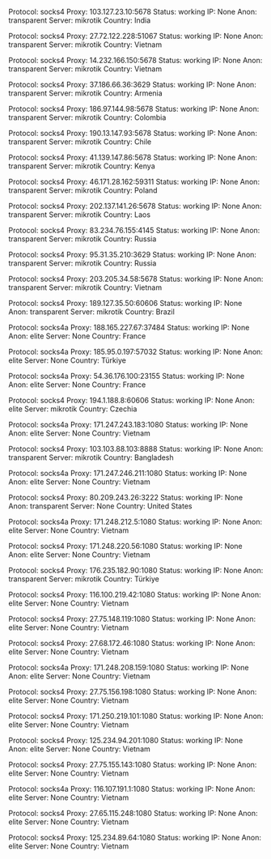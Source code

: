 Protocol: socks4
Proxy: 103.127.23.10:5678
Status: working
IP: None
Anon: transparent
Server: mikrotik
Country: India

Protocol: socks4
Proxy: 27.72.122.228:51067
Status: working
IP: None
Anon: transparent
Server: mikrotik
Country: Vietnam

Protocol: socks4
Proxy: 14.232.166.150:5678
Status: working
IP: None
Anon: transparent
Server: mikrotik
Country: Vietnam

Protocol: socks4
Proxy: 37.186.66.36:3629
Status: working
IP: None
Anon: transparent
Server: mikrotik
Country: Armenia

Protocol: socks4
Proxy: 186.97.144.98:5678
Status: working
IP: None
Anon: transparent
Server: mikrotik
Country: Colombia

Protocol: socks4
Proxy: 190.13.147.93:5678
Status: working
IP: None
Anon: transparent
Server: mikrotik
Country: Chile

Protocol: socks4
Proxy: 41.139.147.86:5678
Status: working
IP: None
Anon: transparent
Server: mikrotik
Country: Kenya

Protocol: socks4
Proxy: 46.171.28.162:59311
Status: working
IP: None
Anon: transparent
Server: mikrotik
Country: Poland

Protocol: socks4
Proxy: 202.137.141.26:5678
Status: working
IP: None
Anon: transparent
Server: mikrotik
Country: Laos

Protocol: socks4
Proxy: 83.234.76.155:4145
Status: working
IP: None
Anon: transparent
Server: mikrotik
Country: Russia

Protocol: socks4
Proxy: 95.31.35.210:3629
Status: working
IP: None
Anon: transparent
Server: mikrotik
Country: Russia

Protocol: socks4
Proxy: 203.205.34.58:5678
Status: working
IP: None
Anon: transparent
Server: mikrotik
Country: Vietnam

Protocol: socks4
Proxy: 189.127.35.50:60606
Status: working
IP: None
Anon: transparent
Server: mikrotik
Country: Brazil

Protocol: socks4a
Proxy: 188.165.227.67:37484
Status: working
IP: None
Anon: elite
Server: None
Country: France

Protocol: socks4a
Proxy: 185.95.0.197:57032
Status: working
IP: None
Anon: elite
Server: None
Country: Türkiye

Protocol: socks4a
Proxy: 54.36.176.100:23155
Status: working
IP: None
Anon: elite
Server: None
Country: France

Protocol: socks4
Proxy: 194.1.188.8:60606
Status: working
IP: None
Anon: elite
Server: mikrotik
Country: Czechia

Protocol: socks4a
Proxy: 171.247.243.183:1080
Status: working
IP: None
Anon: elite
Server: None
Country: Vietnam

Protocol: socks4
Proxy: 103.103.88.103:8888
Status: working
IP: None
Anon: transparent
Server: mikrotik
Country: Bangladesh

Protocol: socks4a
Proxy: 171.247.246.211:1080
Status: working
IP: None
Anon: elite
Server: None
Country: Vietnam

Protocol: socks4
Proxy: 80.209.243.26:3222
Status: working
IP: None
Anon: transparent
Server: None
Country: United States

Protocol: socks4a
Proxy: 171.248.212.5:1080
Status: working
IP: None
Anon: elite
Server: None
Country: Vietnam

Protocol: socks4
Proxy: 171.248.220.56:1080
Status: working
IP: None
Anon: elite
Server: None
Country: Vietnam

Protocol: socks4
Proxy: 176.235.182.90:1080
Status: working
IP: None
Anon: transparent
Server: mikrotik
Country: Türkiye

Protocol: socks4
Proxy: 116.100.219.42:1080
Status: working
IP: None
Anon: elite
Server: None
Country: Vietnam

Protocol: socks4
Proxy: 27.75.148.119:1080
Status: working
IP: None
Anon: elite
Server: None
Country: Vietnam

Protocol: socks4
Proxy: 27.68.172.46:1080
Status: working
IP: None
Anon: elite
Server: None
Country: Vietnam

Protocol: socks4a
Proxy: 171.248.208.159:1080
Status: working
IP: None
Anon: elite
Server: None
Country: Vietnam

Protocol: socks4
Proxy: 27.75.156.198:1080
Status: working
IP: None
Anon: elite
Server: None
Country: Vietnam

Protocol: socks4
Proxy: 171.250.219.101:1080
Status: working
IP: None
Anon: elite
Server: None
Country: Vietnam

Protocol: socks4
Proxy: 125.234.94.201:1080
Status: working
IP: None
Anon: elite
Server: None
Country: Vietnam

Protocol: socks4
Proxy: 27.75.155.143:1080
Status: working
IP: None
Anon: elite
Server: None
Country: Vietnam

Protocol: socks4a
Proxy: 116.107.191.1:1080
Status: working
IP: None
Anon: elite
Server: None
Country: Vietnam

Protocol: socks4
Proxy: 27.65.115.248:1080
Status: working
IP: None
Anon: elite
Server: None
Country: Vietnam

Protocol: socks4
Proxy: 125.234.89.64:1080
Status: working
IP: None
Anon: elite
Server: None
Country: Vietnam

